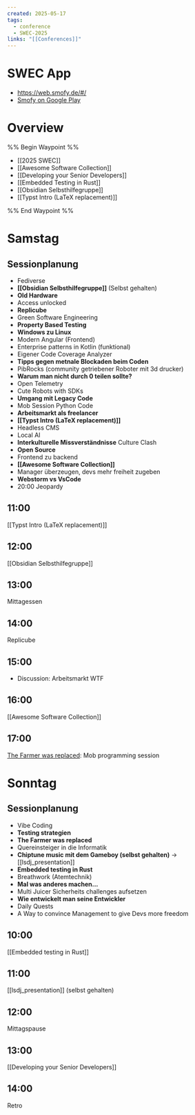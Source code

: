 ```yaml
---
created: 2025-05-17
tags:
  - conference
  - SWEC-2025
links: "[[Conferences]]"
---
```


# SWEC App

- <https://web.smofy.de/#/>
- [Smofy on Google Play](https://play.google.com/store/apps/details?id=com.methodpark.smofy)

# Overview

%% Begin Waypoint %%
- [[2025 SWEC]]
- [[Awesome Software Collection]]
- [[Developing your Senior Developers]]
- [[Embedded Testing in Rust]]
- [[Obsidian Selbsthilfegruppe]]
- [[Typst Intro (LaTeX replacement)]]

%% End Waypoint %%

# Samstag

## Sessionplanung

- Fediverse
- **[[Obsidian Selbsthilfegruppe]]** (Selbst gehalten)
- **Old Hardware**
- Access unlocked
- **Replicube**
- Green Software Engineering
- **Property Based Testing**
- **Windows zu Linux**
- Modern Angular (Frontend)
- Enterprise patterns in Kotlin (funktional)
- Eigener Code Coverage Analyzer
- **Tipps gegen metnale Blockaden beim Coden**
- PibRocks (community getriebener Roboter mit 3d drucker)
- **Warum man nicht durch 0 teilen sollte?**
- Open Telemetry
- Cute Robots with SDKs
- **Umgang mit Legacy Code**
- Mob Session Python Code
- **Arbeitsmarkt als freelancer**
- **[[Typst Intro (LaTeX replacement)]]**
- Headless CMS
- Local AI
- **Interkulturelle Missverständnisse** Culture Clash
- **Open Source**
- Frontend zu backend
- **[[Awesome Software Collection]]**
- Manager überzeugen, devs mehr freiheit zugeben
- **Webstorm vs VsCode**
- 20:00 Jeopardy

## 11:00

[[Typst Intro (LaTeX replacement)]]

## 12:00

[[Obsidian Selbsthilfegruppe]]

## 13:00

 Mittagessen

## 14:00

Replicube

## 15:00

- Discussion: Arbeitsmarkt WTF

## 16:00

[[Awesome Software Collection]]

## 17:00

[The Farmer was replaced](https://store.steampowered.com/app/2060160/The_Farmer_Was_Replaced/): Mob programming session

# Sonntag

## Sessionplanung

- Vibe Coding
- **Testing strategien**
- **The Farmer was replaced**
- Quereinsteiger in die Informatik
- **Chiptune music mit dem Gameboy (selbst gehalten)** -> [[lsdj_presentation]]
- **Embedded testing in Rust**
- Breathwork (Atemtechnik)
- **Mal was anderes machen...**
- Multi Juicer Sicherheits challenges aufsetzen
- **Wie entwickelt man seine Entwickler**
- Daily Quests
- A Way to convince Management to give Devs more freedom

## 10:00

[[Embedded testing in Rust]]

## 11:00

[[lsdj_presentation]] (selbst gehalten)

## 12:00

Mittagspause

## 13:00

[[Developing your Senior Developers]]

## 14:00

Retro
